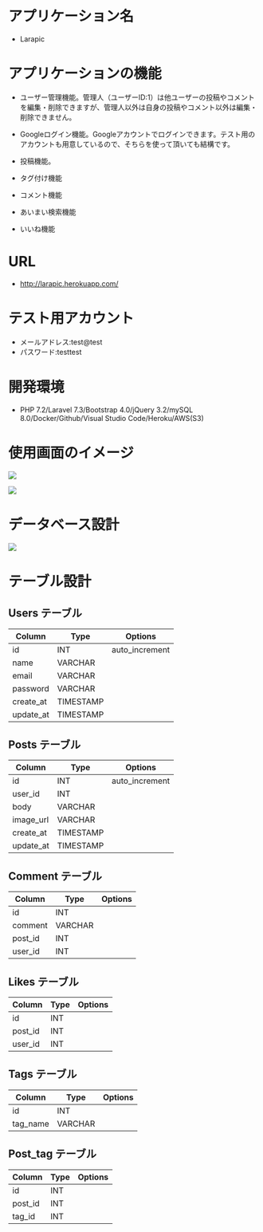 # アプリケーション名

- Larapic

# アプリケーションの機能

- ユーザー管理機能。管理人（ユーザーID:1）は他ユーザーの投稿やコメントを編集・削除できますが、管理人以外は自身の投稿やコメント以外は編集・削除できません。

- Googleログイン機能。Googleアカウントでログインできます。テスト用のアカウントも用意しているので、そちらを使って頂いても結構です。

- 投稿機能。

- タグ付け機能

- コメント機能

- あいまい検索機能

- いいね機能

# URL

- http://larapic.herokuapp.com/

# テスト用アカウント

- メールアドレス:test@test
- パスワード:testtest

# 開発環境

- PHP 7.2/Laravel 7.3/Bootstrap 4.0/jQuery 3.2/mySQL 8.0/Docker/Github/Visual Studio Code/Heroku/AWS(S3)

# 使用画面のイメージ

![](https://i.gyazo.com/287297c3169e8c05a3ad287f7a9adcf9.png)

![](https://i.gyazo.com/5fa23d8f610336f1d17709f56a0f264e.png)

# データベース設計

![](https://i.gyazo.com/6c5a8456ef51d80982b7f8a6041fabc1.png)

# テーブル設計

## Users テーブル

| Column    | Type      | Options        |
| --------- | --------- | -------------- |
| id        | INT       | auto_increment |
| name      | VARCHAR   |                |
| email     | VARCHAR   |                |
| password  | VARCHAR   |                |
| create_at | TIMESTAMP |                |
| update_at | TIMESTAMP |                |

## Posts テーブル

| Column    | Type      | Options        |
| --------- | --------- | -------------- |
| id        | INT       | auto_increment |
| user_id   | INT       |                |
| body      | VARCHAR   |                |
| image_url | VARCHAR   |                |
| create_at | TIMESTAMP |                |
| update_at | TIMESTAMP |                |

## Comment テーブル

| Column  | Type    | Options |
| ------- | ------- | ------- |
| id      | INT     |         |
| comment | VARCHAR |         |
| post_id | INT     |         |
| user_id | INT     |         |

## Likes テーブル

| Column  | Type | Options |
| ------- | ---- | ------- |
| id      | INT  |         |
| post_id | INT  |         |
| user_id | INT  |         |

## Tags テーブル

| Column   | Type     | Options |
| -------- | -------- | ------- |
| id       | INT      |         |
| tag_name | VARCHAR  |         |

## Post_tag テーブル

| Column  | Type | Options |
| ------- | ---- | ------- |
| id      | INT  |         |
| post_id | INT  |         |
| tag_id  | INT  |         |